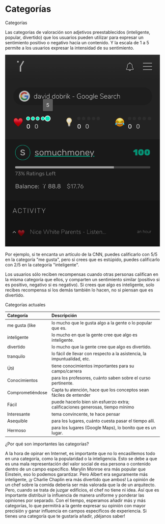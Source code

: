 # Categorías

Categorías

Las categorías de valoración son adjetivos preestablecidos \(inteligente, popular, divertido\) que los usuarios pueden utilizar para expresar un sentimiento positivo o negativo hacia un contenido. Y la escala de 1 a 5 permite a los usuarios expresar la intensidad de su sentimiento.

![](../.gitbook/assets/categories.png)

Por ejemplo, si te encanta un artículo de la CNN, puedes calificarlo con 5/5 en la categoría "me gusta", pero si crees que es estúpido, puedes calificarlo con 2/5 en la categoría "inteligente".

Los usuarios sólo reciben recompensas cuando otras personas califican en la misma categoría que ellos, y comparten un sentimiento similar \(positivo si es positivo, negativo si es negativo\). Si crees que algo es inteligente, solo recibes recompensa si los demás también lo hacen, no si piensan que es divertido.

Categorías actuales

| Categoría | Descripción |
| :--- | :--- |
| me gusta \(like | lo mucho que le gusta algo a la gente o lo popular que es. |
| inteligente | lo mucho en que la gente cree que algo es inteligente. |
| divertido | lo mucho que la gente cree que algo es divertido. |
| tranquilo | lo fácil de llevar con respecto a la asistencia, la impuntualidad, etc. |
| Útil | tiene conocimientos importantes para su campo/carrera |
| Conocimientos | para los profesores, cuánto saben sobre el curso pertinente. |
| Comprometiéndose | Capta tu atención, hace que los conceptos sean fáciles de entender |
| Fácil | puede hacerlo bien sin esfuerzo extra; calificaciones generosas, tiempo mínimo |
| Interesante | tema convincente, te hace pensar |
| Asequible | para los lugares, cuánto cuesta pasar el tiempo allí. |
| Hermoso | para los lugares \(Google Maps\), lo bonito que es un lugar. |

¿Por qué son importantes las categorías?

A la hora de opinar en Internet, es importante que no lo encasillemos todo en una categoría, como la popularidad o la inteligencia. Esto se debe a que es una mala representación del valor social de esa persona o contenido dentro de un campo específico. Marylin Monroe era más popular que Einstein, eso lo podemos garantizar. Pero Albert era seguramente más inteligente, ¡y Charlie Chaplin era más divertido que ambos! La opinión de un chef sobre la comida debería ser más valorada que la de un arquitecto. Pero, cuando se trata de juzgar edificios, el chef no tiene ni idea. Así que es importante distribuir la influencia de manera uniforme y ponderar las opiniones por separado. Con el tiempo, esperamos añadir más y más categorías, lo que permitirá a la gente expresar su opinión con mayor precisión y ganar influencia en campos específicos de experiencia. Si tienes una categoría que te gustaría añadir, ¡déjanos saber!



